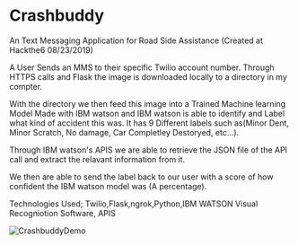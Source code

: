 # Crashbuddy
An Text Messaging Application for Road Side Assistance (Created at Hackthe6 08/23/2019)

A User Sends an MMS to their specific Twilio account number. Through HTTPS calls and Flask the image is downloaded locally to a directory
in my compter. 

With the directory we then feed this image into a Trained Machine learning Model Made with IBM watson and IBM watson is able to identify and Label
what kind of accident this was. It has 9 Different labels such as(Minor Dent, Minor Scratch, No damage, Car Completley Destoryed, etc...).

Through IBM watson's APIS we are able to retrieve the JSON file of the API call and extract the relavant information from it.

We then are able to send the label back to our user with a score of how confident the IBM watson model was (A percentage).

Technologies Used; Twilio,Flask,ngrok,Python,IBM WATSON Visual Recogniotion Software, APIS

![CrashbuddyDemo](https://github.com/A-Chidalu/Crashbuddy/blob/master/CrashBuddy%20Demo.jpgraw=true)
